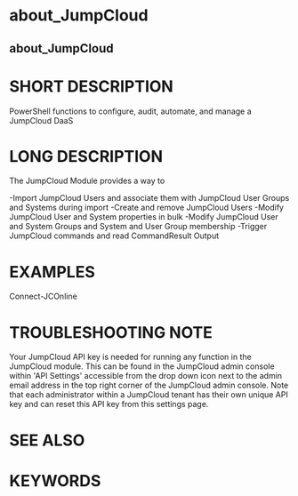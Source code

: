 ﻿# about_JumpCloud

## about_JumpCloud

# SHORT DESCRIPTION

PowerShell functions to configure, audit, automate, and manage a JumpCloud DaaS

# LONG DESCRIPTION

The JumpCloud Module provides a way to

-Import JumpCloud Users and associate them with JumpCloud User Groups and Systems during import
-Create and remove JumpCloud Users
-Modify JumpCloud User and System properties in bulk
-Modify JumpCloud User and System Groups and System and User Group membership
-Trigger JumpCloud commands and read CommandResult Output

# EXAMPLES
Connect-JCOnline

# TROUBLESHOOTING NOTE
Your JumpCloud API key is needed for running any function in the JumpCloud module.
This can be found in the JumpCloud admin console within 'API Settings' accessible from the drop down icon next to the admin email address in the top right corner of the JumpCloud admin console.
Note that each administrator within a JumpCloud tenant has their own unique API key and can reset this API key from this settings page.

# SEE ALSO

# KEYWORDS